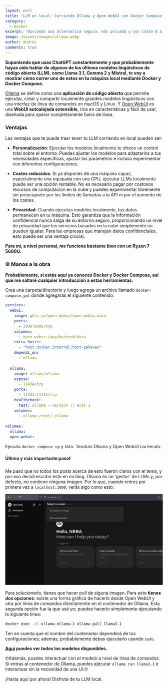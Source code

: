 ```yaml
---
layout: post
title: "LLM en local: Corriendo Ollama y Open WebUI con Docker Compose."
category:
  - Docker
excerpt: "Buscando una alternativa segura, más privada y con costo 0 a ChatGPT, llegué a Ollama y Open WebUI. Estas dos herramientas nos permiten correr un ChatGPT localmente."
image: /assets/images/ollama.webp
author: Andrés
comments: true
---
```


**Suponiendo que usas ChatGPT constantemente y que probablemente hayas oído hablar de algunos de los últimos modelos lingüísticos de código abierto (LLM), como Llama 3.1, Gemma 2 y Mistral, te voy a mostrar cómo correr uno de estos en tu máquina local mediante Docker y Docker Compose.**

[Ollama](https://ollama.com/) se define como una **aplicación de código abierto** que permite ejecutar, crear y compartir localmente grandes modelos lingüísticos con una interfaz de línea de comandos en macOS y Linux. Y [Open WebUI](https://openwebui.com) es una **WebUI autoalojada extensible**, rica en características y fácil de usar, diseñada para operar completamente fuera de línea.

### Ventajas

Las ventajas que te puede traer tener tu LLM corriendo en local pueden ser:

- **Personalización**: Ejecutar los modelos localmente te ofrece un control total sobre el entorno. Puedes ajustar los modelos para adaptarlos a tus necesidades específicas, ajustar los parámetros e incluso experimentar con diferentes configuraciones.

- **Costes reducidos**: Si ya dispones de una máquina capaz, especialmente una equipada con una GPU, ejecutar LLMs localmente puede ser una opción rentable. No es necesario pagar por costosos recursos de computación en la nube y puedes experimentar libremente sin preocuparte por los límites de llamadas a la API ni por el aumento de los costes.

- **Privacidad**: Cuando ejecutas modelos localmente, tus datos permanecen en tu máquina. Esto garantiza que la información confidencial nunca salga de su entorno seguro, proporcionando un nivel de privacidad que los servicios basados en la nube simplemente no pueden igualar. Para las empresas que manejan datos confidenciales, esto puede ser una ventaja crucial.

**Para mí, a nivel personal, me funciona bastante bien con un Ryzen 7 5600U.**

### ⚙️ Manos a la obra

**Probablemente, si estás aquí ya conoces Docker y Docker Compose, así que me saltaré cualquier introducción a estas herramientas.**

Crea una carpeta/directorio y luego agrega un archivo llamado `docker-compose.yml` donde agregarás el siguiente contenido:

```yml
services:
  webui:
    image: ghcr.io/open-webui/open-webui:main
    ports:
      - 3000:8080/tcp
    volumes:
      - open-webui:/app/backend/data
    extra_hosts:
      - "host.docker.internal:host-gateway"
    depends_on:
      - ollama

  ollama:
    image: ollama/ollama
    expose:
      - 11434/tcp
    ports:
      - 11434:11434/tcp
    healthcheck:
      test: ollama --version || exit 1
    volumes:
      - ollama:/root/.ollama

volumes:
  ollama:
  open-webui:
```

Ejecuta `docker compose up` y listo. Tendrás Ollama y Open WebUI corriendo.

#### Último y más importante paso❗

Me pasó que no todos los posts acerca de esto fueron claros con el tema, y por eso decidí escribir esto en mi blog. Ollama es un 'gestor' de LLMs y, por defecto, no contiene ninguna imagen. Por lo que, cuando entres por primera vez a `localhost:3000`, verás algo como esto:

![](/assets/images/openwebui.png)

Para solucionarlo, tienes que hacer pull de alguna imagen. Para esto **tienes dos opciones**: existe una forma gráfica de hacerlo desde Open WebUI y otra por línea de comandos directamente en el contenedor de Ollama. Esta segunda opción fue la que usé yo; puedes hacerlo simplemente ejecutando la siguiente línea:

```bash
docker exec -it ollama-ollama-1 ollama pull llama3.1
```

Ten en cuenta que el nombre del contenedor dependerá de tus configuraciones; además, probablemente debas ejecutarlo usando `sudo`.

**[Aquí](https://ollama.com/library) puedes ver todos los modelos disponibles.**

🤓Además, puedes interactuar con el modelo a nivel de línea de comandos. Si entras al contenedor de Ollama, puedes ejecutar `ollama run llama3.1` e interactuar sin la necesidad de una UI.🤓

¡Hasta aquí por ahora! Disfruta de tu LLM local.
